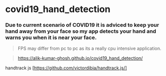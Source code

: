 # covid19_hand_detection
### Due to current scenario of COVID19 it is adviced to keep your hand away from your face so my app detects your hand and warns you when it is near your face.

>FPS may differ from pc to pc as its a really cpu intensive application.

>https://alik-kumar-ghosh.github.io/covid19_hand_detection/

handtrack js [https://github.com/victordibia/handtrack.js/]


